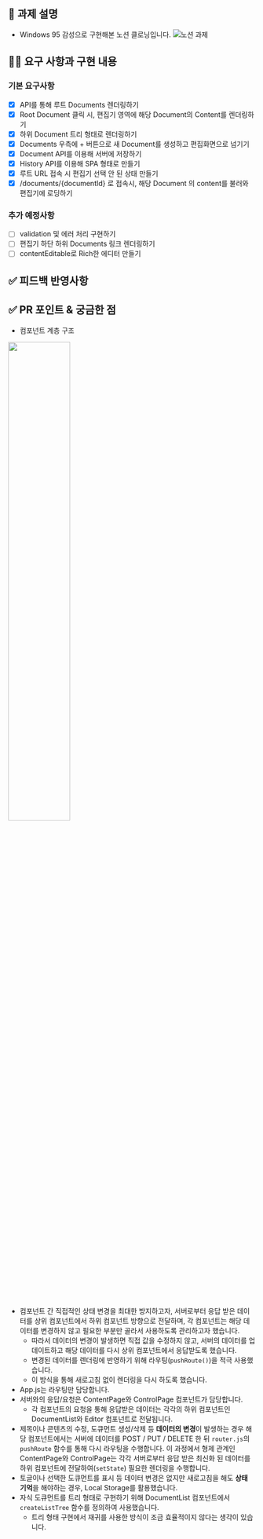 <!--
  템플릿은 아직 PR 작성이 익숙하지 않으신 분들을 위해서 제공하는 가이드입니다!
  리뷰어 또는 이 PR을 보게 될 다른 사람들이 이 PR을 보는데 참고할 수 있는 내용이 있다면 포함해서 작성해주시면 됩니다.
-->

## 📌 과제 설명 <!-- 어떤 걸 만들었는지 대략적으로 설명해주세요 -->
+ Windows 95 감성으로 구현해본 노션 클로닝입니다.
![노션 과제](https://user-images.githubusercontent.com/75300807/132012009-06cbebf7-1c2d-43eb-8f4d-2a9feecfba40.gif)

## 👩‍💻 요구 사항과 구현 내용 <!-- 기능을 Commit 별로 잘개 쪼개고, Commit 별로 설명해주세요 -->
### 기본 요구사항
- [x] API를 통해 루트 Documents 렌더링하기
- [x] Root Document 클릭 시, 편집기 영역에 해당 Document의 Content를 렌더링하기
- [x] 하위 Document 트리 형태로 렌더링하기 
- [x] Documents 우측에 + 버튼으로 새 Document를 생성하고 편집화면으로 넘기기
- [x] Document API를 이용해 서버에 저장하기
- [x] History API를 이용해 SPA 형태로 만들기
- [x] 루트 URL 접속 시 편집기 선택 안 된 상태 만들기
- [x] /documents/{documentId} 로 접속시, 해당 Document 의 content를 불러와 편집기에 로딩하기

### 추가 예정사항
- [ ] validation 및 에러 처리 구현하기
- [ ] 편집기 하단 하위 Documents 링크 렌더링하기
- [ ] contentEditable로 Rich한 에디터 만들기
## ✅ 피드백 반영사항  <!-- 지난 코드리뷰에서 고친 사항을 적어주세요. 재PR 시에만 사용해 주세요! (재PR 아닌 경우 삭제) -->

## ✅ PR 포인트 & 궁금한 점 <!-- 리뷰어 분들이 집중적으로 보셨으면 하는 내용을 적어주세요 -->
+ 컴포넌트 계층 구조
<img src="https://user-images.githubusercontent.com/75300807/132019531-1b400320-1d89-4765-96c1-f99b4e1b52b2.jpg" width="50%" height="50%">

+ 컴포넌트 간 직접적인 상태 변경을 최대한 방지하고자, 서버로부터 응답 받은 데이터를 상위 컴포넌트에서 하위 컴포넌트 방향으로 전달하며, 각 컴포넌트는 해당 데이터를 변경하지 않고 필요한 부분만 골라서 사용하도록 관리하고자 했습니다.
  + 따라서 데이터의 변경이 발생하면 직접 값을 수정하지 않고, 서버의 데이터를 업데이트하고 해당 데이터를 다시 상위 컴포넌트에서 응답받도록 했습니다.
  + 변경된 데이터를 렌더링에 반영하기 위해 라우팅(```pushRoute()```)을 적극 사용했습니다.
  + 이 방식을 통해 새로고침 없이 렌더링을 다시 하도록 했습니다.
+ App.js는 라우팅만 담당합니다. 
+ 서버와의 응답/요청은 ContentPage와 ControlPage 컴포넌트가 담당합니다.
  + 각 컴포넌트의 요청을 통해 응답받은 데이터는 각각의 하위 컴포넌트인 DocumentList와 Editor 컴포넌트로 전달됩니다.
+ 제목이나 콘텐츠의 수정, 도큐먼트 생성/삭제 등 **데이터의 변경**이 발생하는 경우 해당 컴포넌트에서는 서버에 데이터를 POST / PUT / DELETE 한 뒤 ```router.js```의 ```pushRoute``` 함수를 통해 다시 라우팅을 수행합니다. 이 과정에서 형제 관계인 ContentPage와 ControlPage는 각각 서버로부터 응답 받은 최신화 된 데이터를 하위 컴포넌트에 전달하여(```setState```) 필요한 렌더링을 수행합니다.
+ 토글이나 선택한 도큐먼트를 표시 등 데이터 변경은 없지만 새로고침을 해도 **상태 기억**을 해야하는 경우, Local Storage를 활용했습니다.
+ 자식 도큐먼트를 트리 형태로 구현하기 위해 DocumentList 컴포넌트에서 ```createListTree``` 함수를 정의하여 사용했습니다.
  + 트리 형태 구현에서 재귀를 사용한 방식이 조금 효율적이지 않다는 생각이 있습니다.